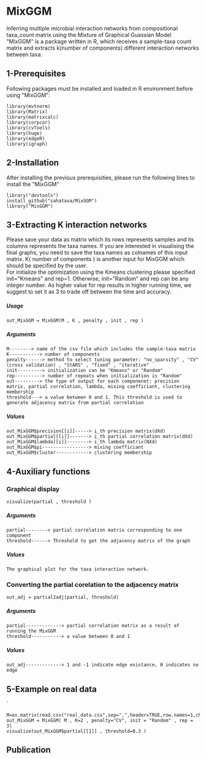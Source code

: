 # MixGGM
Inferring multiple microbial interaction networks from compositional taxa_count matrix using the Mixture of Graphical Guassian Model
"MixGGM" is a package written in R, which receives a sample-taxa count matrix and extracts k(number of components) different interaction networks between taxa.  

## 1-Prerequisites
Following packages must be installed and loaded in R environment before using "MixGGM":
```
library(mvtnorm)
library(Matrix)
library(matrixcalc)
library(corpcor)
library(cvTools)
library(huge)
library(edgeR)
library(igraph)

```
## 2-Installation
After installing the previous prerequisities, please run the following lines to install the "MixGGM"
```
library("devtools")
install_github("sahatava/MixGGM")
library("MixGGM")
```
 
## 3-Extracting K interaction networks
Please save your data as matrix which its rows represents samples and its columns represents the taxa names. If you are interested in visualising the final graphs, you need to save the taxa names as colnames of this input matrix. 
K( number of components ) is another input for MixGGM which should be specified by the user.   
For initialize the optimization using the Kmeans clustering please specified init="Kmeans" and rep=1. Otherwise, init="Random" and rep can be any integer number. As higher value for rep results in higher running time, we suggest to set it as 3 to trade off between the time and accuracy.  
##### Usage
```
out_MixGGM = MixGGM(M , K , penalty , init , rep )
```
##### Arguments
```
M--------> name of the csv file which includes the sample-taxa matrix
K-----------> number of components 
penalty------> method to select tuning parameter: "no_sparsity" , "CV" (cross validation) , "StARS" , "fixed" , "iterative" 
init---------> initialization can be "Kmeans" or "Random"
rep----------> number of repeats when initialization is "Random"
out---------> the type of output for each componenet: precision matrix, partial correlation, lambda, mixing coefficiant, clustering membership 
threshold---> a value between 0 and 1. This threshold is used to generate adjacency matrix from partial correlation
```

##### Values
```
out_MixGGM$precision[[i]]-----> i_th precision matrix(dXd)
out_MixGGM$partial[[i]]-------> i_th partial correlation matrix(dXd)
out_MixGGM$lambda[[i]]--------> i_th lambda matrix(NXd)
out_MixGGM$pi-----------------> mixing coefficiant
out_MixGGM$cluster------------> clustering membership
```

## 4-Auxiliary functions
 
### Graphical display
```
visualize(partial , threshold )
```
##### Arguments
```
partial--------> partial correlation matrix corresponding to one component
threshold------> Threshold to get the adjacency matrix of the graph
```
##### Values
```
The graphical plot for the taxa interaction network. 
```

### Converting the partial corelation to the adjacency matrix
```
out_adj = partial2adj(partial, threshold)
```
##### Arguments
```
partial-------------> partial correlation matrix as a result of running the MixGGM
threshold-----------> a value between 0 and 1
```
##### Values
```
out_adj-------------> 1 and -1 indicate edge existance, 0 indicates no edge 
```

 
## 5-Example on real data
 ` 
```
M=as.matrix(read.csv("real_data.csv",sep=",",header=TRUE,row.names=1,check.names=FALSE))
out_MixGGM = MixGGM( M , K=2 , penalty="CV", init = "Random" , rep = 3)
visualize(out_MixGGM$partial[[1]] , threshold=0.3 )
```

## Publication
 
